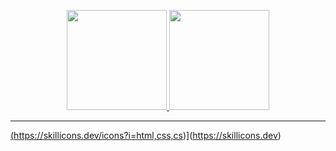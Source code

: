 <p align = "center">
  <a href="https://github.com/zAlves31">
  <img height="160em" src="https://github-readme-stats.vercel.app/api?username=zAlves31&show_icons=true&theme=dark&include_all_commits=true&count_private=true"/>
  <img height="160em" src="https://github-readme-stats.vercel.app/api/top-langs/?username=zAlves31&layout=compact&langs_count=7&theme=dark"/>
</p>
 
 <hr>


(https://skillicons.dev/icons?i=html,css,cs)](https://skillicons.dev)
